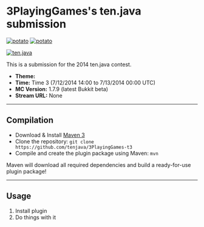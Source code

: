 3PlayingGames's ten.java submission
==============================

[![potato](http://oregonrural.org/wp-content/uploads/2010/10/Potato.jpeg)](https://nickparksdev.com)
[![potato](http://www.permaculture.co.uk/sites/default/files/images/greek-potato.standard%20460x345.gif)](https://nickparksdev.com)

[![ten.java](https://cdn.mediacru.sh/hu4CJqRD7AiB.svg)](https://tenjava.com/)

This is a submission for the 2014 ten.java contest.

- __Theme:__
- __Time:__ Time 3 (7/12/2014 14:00 to 7/13/2014 00:00 UTC)
- __MC Version:__ 1.7.9 (latest Bukkit beta)
- __Stream URL:__ None

<!-- put chosen theme above -->

---------------------------------------

Compilation
-----------

- Download & Install [Maven 3](http://maven.apache.org/download.html)
- Clone the repository: `git clone https://github.com/tenjava/3PlayingGames-t3`
- Compile and create the plugin package using Maven: `mvn`

Maven will download all required dependencies and build a ready-for-use plugin package!

---------------------------------------

Usage
-----

1. Install plugin
2. Do things with it

<!-- Hi, 3PlayingGames! This is the default README for every ten.java submission. -->
<!-- We encourage you to edit this README with some information about your submission – keep in mind you'll be scored on documentation! -->
